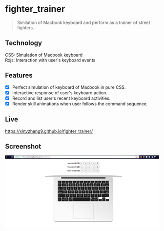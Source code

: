 # fighter_trainer
> Similation of Macbook keyboard and perform as a trainer of street fighters.

## Technology
CSS: Simulation of Macbook keyboard  
Rxjs: Interaction with user's keyboard events  

## Features
- [x] Perfect simulation of keyboard of Macbook in pure CSS.
- [x] Interactive response of user's keyboard action.
- [x] Record and list user's recent keyboard activities.
- [x] Render skill animations when user follows the command sequence.

## Live
https://xinyzhang9.github.io/fighter_trainer/

## Screenshot
![alt tag](https://raw.githubusercontent.com/xinyzhang9/fighter_trainer/master/screen.png)
